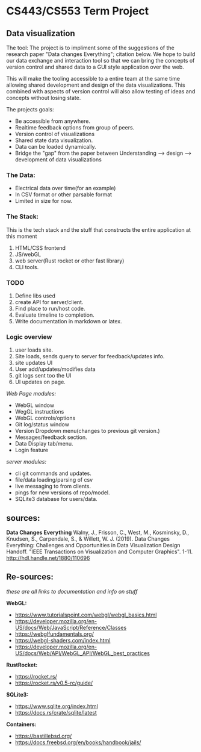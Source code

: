 # CS443/CS553 Term Project
## Data visualization

The tool:
The project is to impliment some of the suggestions of the research paper "Data changes Everything"; citation below. 
We hope to build our data exchange and interaction tool so that we can bring the concepts of version control and shared data to a GUI style application over the web.

This will make the tooling accessible to a entire team at the same time allowing shared development and design of the data visualizations. This combined with aspects of version control will also allow testing of ideas and concepts without losing state.

The projects goals:
* Be accessible from anywhere.
* Realtime feedback options from group of peers.
* Version control of visualizations
* Shared state data visualization.
* Data can be loaded dynamically.
* Bridge the "gap" from the paper between Understanding --> design --> development of data visualizations



### The Data:
- Electrical data over time(for an example)
- In CSV format or other parsable format
- Limited in size for now.

### The Stack:
This is the tech stack and the stuff that constructs the entire application at this moment

1. HTML/CSS frontend
2. JS/webGL
3. web server(Rust rocket or other fast library)
4. CLI tools.

### TODO
1. Define libs used
2. create API for server/client.
3. Find place to run/host code.
4. Evaluate timeline to completion.
5. Write documentation in markdown or latex.


### Logic overview

1. user loads site.
2. Site loads, sends query to server for feedback/updates info.
3. site updates UI
4. User add/updates/modifies data
5. git logs sent too the UI
6. UI updates on page.


*Web Page modules:*
- WebGL window
- WegGL instructions
- WebGL controls/options
- Git log/status window
- Version Dropdown menu(changes to previous git version.)
- Messages/feedback section.
- Data Display tab/menu.
- Login feature

*server modules:*
- cli git commands and updates.
- file/data loading/parsing of csv
- live messaging to from clients.
- pings for new versions of repo/model.
- SQLite3 database for users/data.





## sources:

**Data Changes Everything**
Walny, J., Frisson, C., West, M., Kosminsky, D., Knudsen, S., Carpendale, S., & Willett, W. J.
(2019). Data Changes Everything: Challenges and Opportunities in Data Visualization Design
Handoff. "IEEE Transactions on Visualization and Computer Graphics". 1-11.
http://hdl.handle.net/1880/110696

## Re-sources:
*these are all links to documentation and info on stuff*


**WebGL:**
* https://www.tutorialspoint.com/webgl/webgl_basics.html
* https://developer.mozilla.org/en-US/docs/Web/JavaScript/Reference/Classes
* https://webglfundamentals.org/
* https://webgl-shaders.com/index.html
* https://developer.mozilla.org/en-US/docs/Web/API/WebGL_API/WebGL_best_practices

**RustRocket:**
* https://rocket.rs/
* https://rocket.rs/v0.5-rc/guide/

**SQLite3:**
* https://www.sqlite.org/index.html
* https://docs.rs/crate/sqlite/latest

**Containers:**
* https://bastillebsd.org/
* https://docs.freebsd.org/en/books/handbook/jails/



